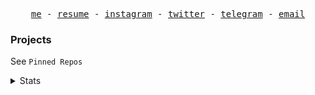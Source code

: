 <!--
### Hey there!<img src="https://raw.githubusercontent.com/MartinHeinz/MartinHeinz/master/wave.gif" width="30px">


[![Gmail](https://img.shields.io/badge/-EMAIL-D14836?style=for-the-badge&logo=gmail&logoColor=white)](mailto:chester.htooaunglinn@gmail.com)
[![facebook](https://img.shields.io/badge/-FACEBOOK-0077B5?style=for-the-badge&logo=facebook&logoColor=white)](https://www.facebook.com/chester.ll.hal)

### My weapons 🔫

<span><img alt="JavaScript" src="https://img.shields.io/badge/javascript%20-%23323330.svg?&style=for-the-badge&logo=javascript&logoColor=%23F7DF1E"/></span>
<span><img alt="Python" src="https://img.shields.io/badge/python%20-%2314354C.svg?&style=for-the-badge&logo=python&logoColor=white"/></span>
<span><img alt="React" src="https://img.shields.io/badge/react%20-%2320232a.svg?&style=for-the-badge&logo=react&logoColor=%2361DAFB"/></span>
<span><img alt="Redux" src="https://img.shields.io/badge/redux%20-%23593d88.svg?&style=for-the-badge&logo=redux&logoColor=white"/></span>

### Other technologies that I'm familiar with 

<span><img alt="Git" src="https://img.shields.io/badge/git%20-%23F05033.svg?&style=for-the-badge&logo=git&logoColor=white"/></span>
<span><img alt="Jupyter" src="https://img.shields.io/badge/Jupyter%20-%23F37626.svg?&style=for-the-badge&logo=Jupyter&logoColor=white" /></span>
<span><img alt="Firebase" src="https://img.shields.io/badge/firebase%20-%23039BE5.svg?&style=for-the-badge&logo=firebase"/></span>
<span><img alt="Material UI" src="https://img.shields.io/badge/material%20ui%20-%230081CB.svg?&style=for-the-badge&logo=material-ui&logoColor=white"/></span>

### Some of my active projects 

Recipe app is not live but you can check the github repo.

[![Weather App](<https://img.shields.io/badge/-Weather app -444444?style=flat>)](https://getmeweather.netlify.app/)
[![Amazon Clone](<https://img.shields.io/badge/-Amazon Clone -444444?style=flat>)](https://clone-45d27.web.app/)
[![Coders Hub](<https://img.shields.io/badge/-Coders Hub -444444?style=flat>)](https://coders-hub.netlify.app/)
[![Recipe App](<https://img.shields.io/badge/-Recipe App -444444?style=flat>)](https://github.com/halchester/Recipe-App)
[![Markdown Renderer](<https://img.shields.io/badge/-Markdown Renderer -444444?style=flat>)](https://markdown-renderer.netlify.app/)
[![Check your git](<https://img.shields.io/badge/-Github info -444444?style=flat>)](https://checkyourgit.netlify.app/)
-->

<p align='center'>
  <samp>
    <a href="https://halchester.vercel.app">me</a> -
    <a href="https://docs.google.com/document/d/1xyqz4IjylR3-8BPGsatVdSUy8FzSIfByEZcqJ6hL9pQ/edit?usp=sharing">resume</a> -
    <a href="https://www.instagram.com/hal_chester/">instagram</a> -
    <a href="https://twitter.com/halChester02">twitter</a> -
    <a href="https://t.me/chester22222">telegram</a> -
    <a href="mailto:chester.htooaunglinn@gmail.com">email</a>
    </smap>
</p>

### Projects

See `Pinned Repos`

<details>
  <summary>Stats</summary>
<img src="https://github-readme-stats.vercel.app/api?username=halchester&count_private=true&show_icons=true&theme=prussian&include_all_commits=true&line_height=20" alt="Chester's Github Statistics" />
</span>
  
### Tools 
<p>
<img src = "https://img.shields.io/badge/-React-61DAFB?logo=react&logoColor=white&style=flat" />
<img src = "https://img.shields.io/badge/-MongoDB-white?logo=mongodb&logoColor=green&style=flat" />
<img src = "https://img.shields.io/badge/-Typescript-blue?logo=typescript&logoColor=white&style=flat" />
<img src = "https://img.shields.io/badge/-Javascript-yellow?logo=javascript&logoColor=white&style=flat" />
<img src = "https://img.shields.io/badge/-Express-black?logo=express&logoColor=white&style=flat" />
</p>

<!--START_SECTION:waka-->
```text
TypeScript   2 hrs 33 mins   ███████████████████████▓░   94.81 % 
SCSS         6 mins          █░░░░░░░░░░░░░░░░░░░░░░░░   04.25 % 
JavaScript   1 min           ▒░░░░░░░░░░░░░░░░░░░░░░░░   00.91 % 
```
<!--END_SECTION:waka-->

![](https://komarev.com/ghpvc/?username=halchester&color=blueviolet&label=Profile+Views)
</details>
